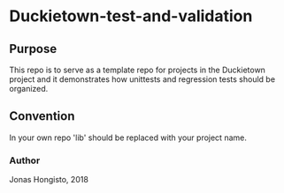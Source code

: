 # Duckietown-test-and-validation 

## Purpose

This repo is to serve as a template repo for projects in the Duckietown project and it demonstrates how unittests and regression tests should be organized.

## Convention

In your own repo 'lib' should be replaced with your project name. 

### Author

Jonas Hongisto, 2018
